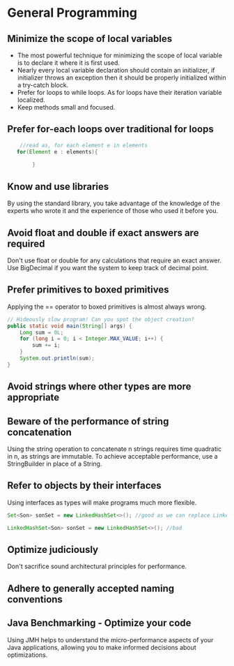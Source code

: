 # General Programming

## Minimize the scope of local variables

- The most powerful technique for minimizing the scope of local variable is to declare it where it is first used.
- Nearly every local variable declaration should contain an initializer, if initializer throws an exception then it
  should be properly initialized within a try-catch block.
- Prefer for loops to while loops. As for loops have their iteration variable localized.
- Keep methods small and focused.

## Prefer for-each loops over traditional for loops

```java
    //read as, for each element e in elements
   for(Element e : elements){
    
        }
```

## Know and use libraries

By using the standard library, you take advantage of the knowledge of the experts who wrote it and the experience of
those who used it before you.

## Avoid float and double if exact answers are required

Don't use float or double for any calculations that require an exact answer. Use BigDecimal if you want the system to
keep track of decimal point.

## Prefer primitives to boxed primitives

Applying the == operator to boxed primitives is almost always wrong.

```java
// Hideously slow program! Can you spot the object creation?
public static void main(String[] args) {
    Long sum = 0L;
    for (long i = 0; i < Integer.MAX_VALUE; i++) {
        sum += i;
    }
    System.out.println(sum);
}
```

## Avoid strings where other types are more appropriate

## Beware of the performance of string concatenation

Using the string operation to concatenate n strings requires time quadratic in n, as strings are immutable.
To achieve acceptable performance, use a StringBuilder in place of a String.

## Refer to objects by their interfaces

Using interfaces as types will make programs much more flexible.

```java
Set<Son> sonSet = new LinkedHashSet<>(); //good as we can replace LinkedHashSet to HashSet and program will work

LinkedHashSet<Son> sonSet = new LinkedHashSet<>(); //bad
```
## Optimize judiciously

Don't sacrifice sound architectural principles for performance.

## Adhere to generally accepted naming conventions

## Java Benchmarking - Optimize your code

Using JMH helps to understand the micro-performance aspects of your Java applications, allowing 
you to make informed decisions about optimizations.
